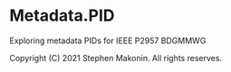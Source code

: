 # Metadata.PID
Exploring metadata PIDs for IEEE P2957 BDGMMWG

Copyright (C) 2021 Stephen Makonin. All rights reserves.
